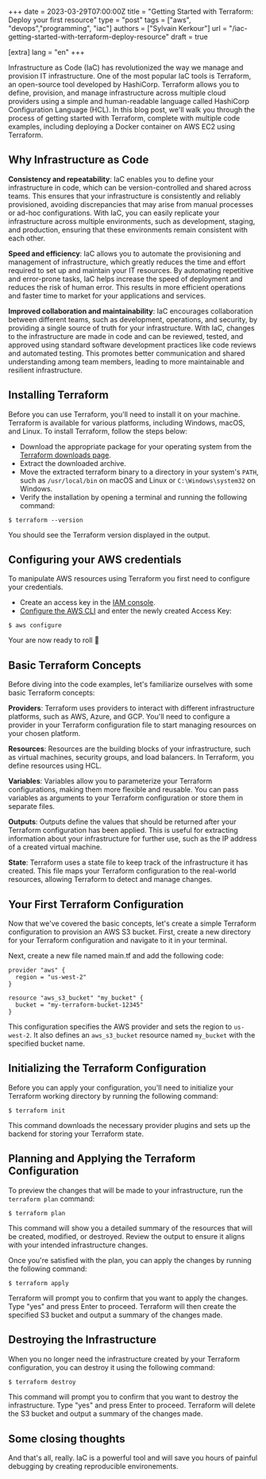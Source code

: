 +++
date = 2023-03-29T07:00:00Z
title = "Getting Started with Terraform: Deploy your first resource"
type = "post"
tags = ["aws", "devops","programming", "iac"]
authors = ["Sylvain Kerkour"]
url = "/iac-getting-started-with-terraform-deploy-resource"
draft = true

[extra]
lang = "en"
+++

Infrastructure as Code (IaC) has revolutionized the way we manage and provision IT infrastructure. One of the most popular IaC tools is Terraform, an open-source tool developed by HashiCorp. Terraform allows you to define, provision, and manage infrastructure across multiple cloud providers using a simple and human-readable language called HashiCorp Configuration Language (HCL). In this blog post, we'll walk you through the process of getting started with Terraform, complete with multiple code examples, including deploying a Docker container on AWS EC2 using Terraform.


## Why Infrastructure as Code

**Consistency and repeatability**: IaC enables you to define your infrastructure in code, which can be version-controlled and shared across teams. This ensures that your infrastructure is consistently and reliably provisioned, avoiding discrepancies that may arise from manual processes or ad-hoc configurations. With IaC, you can easily replicate your infrastructure across multiple environments, such as development, staging, and production, ensuring that these environments remain consistent with each other.

**Speed and efficiency**: IaC allows you to automate the provisioning and management of infrastructure, which greatly reduces the time and effort required to set up and maintain your IT resources. By automating repetitive and error-prone tasks, IaC helps increase the speed of deployment and reduces the risk of human error. This results in more efficient operations and faster time to market for your applications and services.

**Improved collaboration and maintainability**: IaC encourages collaboration between different teams, such as development, operations, and security, by providing a single source of truth for your infrastructure. With IaC, changes to the infrastructure are made in code and can be reviewed, tested, and approved using standard software development practices like code reviews and automated testing. This promotes better communication and shared understanding among team members, leading to more maintainable and resilient infrastructure.


## Installing Terraform

Before you can use Terraform, you'll need to install it on your machine. Terraform is available for various platforms, including Windows, macOS, and Linux. To install Terraform, follow the steps below:

- Download the appropriate package for your operating system from the [Terraform downloads page](https://www.terraform.io/downloads.html).
- Extract the downloaded archive.
- Move the extracted terraform binary to a directory in your system's `PATH`, such as `/usr/local/bin` on macOS and Linux or `C:\Windows\system32` on Windows.
- Verify the installation by opening a terminal and running the following command:

```shell
$ terraform --version
```

You should see the Terraform version displayed in the output.

## Configuring your AWS credentials

To manipulate AWS resources using Terraform you first need to configure your credentials.

- Create an access key in the [IAM console](https://us-east-1.console.aws.amazon.com/iamv2/home).
- [Configure the AWS CLI](https://docs.aws.amazon.com/cli/latest/userguide/getting-started-quickstart.html) and enter the newly created Access Key:

```shell
$ aws configure
```

Your are now ready to roll 🚀


## Basic Terraform Concepts


Before diving into the code examples, let's familiarize ourselves with some basic Terraform concepts:

**Providers**: Terraform uses providers to interact with different infrastructure platforms, such as AWS, Azure, and GCP. You'll need to configure a provider in your Terraform configuration file to start managing resources on your chosen platform.

**Resources**: Resources are the building blocks of your infrastructure, such as virtual machines, security groups, and load balancers. In Terraform, you define resources using HCL.

**Variables**: Variables allow you to parameterize your Terraform configurations, making them more flexible and reusable. You can pass variables as arguments to your Terraform configuration or store them in separate files.

**Outputs**: Outputs define the values that should be returned after your Terraform configuration has been applied. This is useful for extracting information about your infrastructure for further use, such as the IP address of a created virtual machine.

**State**: Terraform uses a state file to keep track of the infrastructure it has created. This file maps your Terraform configuration to the real-world resources, allowing Terraform to detect and manage changes.


## Your First Terraform Configuration

Now that we've covered the basic concepts, let's create a simple Terraform configuration to provision an AWS S3 bucket. First, create a new directory for your Terraform configuration and navigate to it in your terminal.

Next, create a new file named main.tf and add the following code:

```hcl
provider "aws" {
  region = "us-west-2"
}

resource "aws_s3_bucket" "my_bucket" {
  bucket = "my-terraform-bucket-12345"
}
```

This configuration specifies the AWS provider and sets the region to `us-west-2`. It also defines an `aws_s3_bucket` resource named `my_bucket` with the specified bucket name.


## Initializing the Terraform Configuration

Before you can apply your configuration, you'll need to initialize your Terraform working directory by running the following command:

```shell
$ terraform init
```

This command downloads the necessary provider plugins and sets up the backend for storing your Terraform state.

## Planning and Applying the Terraform Configuration


To preview the changes that will be made to your infrastructure, run the `terraform plan` command:

```shell
$ terraform plan
```

This command will show you a detailed summary of the resources that will be created, modified, or destroyed. Review the output to ensure it aligns with your intended infrastructure changes.

Once you're satisfied with the plan, you can apply the changes by running the following command:

```shell
$ terraform apply
```

Terraform will prompt you to confirm that you want to apply the changes. Type "yes" and press Enter to proceed. Terraform will then create the specified S3 bucket and output a summary of the changes made.

## Destroying the Infrastructure


When you no longer need the infrastructure created by your Terraform configuration, you can destroy it using the following command:

```bash
$ terraform destroy
```

This command will prompt you to confirm that you want to destroy the infrastructure. Type "yes" and press Enter to proceed. Terraform will delete the S3 bucket and output a summary of the changes made.



## Some closing thoughts

And that's all, really. IaC is a powerful tool and will save you hours of painful debugging by creating reproducible environements.
